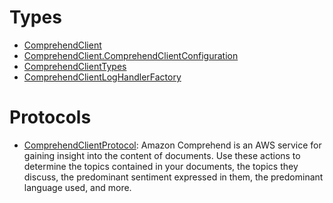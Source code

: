 # Types

  - [ComprehendClient](/aws-sdk-swift/reference/0.x/AWSComprehend/ComprehendClient)
  - [ComprehendClient.ComprehendClientConfiguration](/aws-sdk-swift/reference/0.x/AWSComprehend/ComprehendClient_ComprehendClientConfiguration)
  - [ComprehendClientTypes](/aws-sdk-swift/reference/0.x/AWSComprehend/ComprehendClientTypes)
  - [ComprehendClientLogHandlerFactory](/aws-sdk-swift/reference/0.x/AWSComprehend/ComprehendClientLogHandlerFactory)

# Protocols

  - [ComprehendClientProtocol](/aws-sdk-swift/reference/0.x/AWSComprehend/ComprehendClientProtocol):
    Amazon Comprehend is an AWS service for gaining insight into the content of documents. Use these actions to determine the topics contained in your documents, the topics they discuss, the predominant sentiment expressed in them, the predominant language used, and more.
